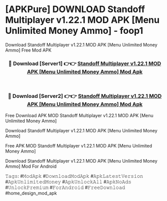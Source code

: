 # [APKPure] DOWNLOAD Standoff Multiplayer v1.22.1 MOD APK [Menu Unlimited Money Ammo] - foop1
Download Standoff Multiplayer v1.22.1 MOD APK [Menu Unlimited Money Ammo] Free Mod APK

<div align="center">
<h3>🔴 Download [Server1] 👉👉 <a href="https://apk-comot.site?title=Standoff_Multiplayer_v1.22.1_MOD_APK_[Menu_Unlimited_Money_Ammo]">Standoff Multiplayer v1.22.1 MOD APK [Menu Unlimited Money Ammo] Mod Apk</a></h3><br>

<h3>🔴 Download [Server2] 👉👉 <a href="https://apk-comot.site?title=Standoff_Multiplayer_v1.22.1_MOD_APK_[Menu_Unlimited_Money_Ammo]">Standoff Multiplayer v1.22.1 MOD APK [Menu Unlimited Money Ammo] Mod Apk</a></h3>
</div>


Free Download APK MOD Standoff Multiplayer v1.22.1 MOD APK [Menu Unlimited Money Ammo]

Download Standoff Multiplayer v1.22.1 MOD APK [Menu Unlimited Money Ammo] 

Free APK MOD Standoff Multiplayer v1.22.1 MOD APK [Menu Unlimited Money Ammo] 

Download Standoff Multiplayer v1.22.1 MOD APK [Menu Unlimited Money Ammo] Mod For Android

𝚃𝚊𝚐𝚜: #𝙼𝚘𝚍𝙰𝚙𝚔 #𝙳𝚘𝚠𝚗𝚕𝚘𝚊𝚍𝙼𝚘𝚍𝙰𝚙𝚔 #𝙰𝚙𝚔𝙻𝚊𝚝𝚎𝚜𝚝𝚅𝚎𝚛𝚜𝚒𝚘𝚗 #𝙰𝚙𝚔𝚄𝚗𝚕𝚒𝚖𝚒𝚝𝚎𝚍𝙼𝚘𝚗𝚎𝚢 #𝙰𝚙𝚔𝚄𝚗𝚕𝚘𝚌𝚔𝙰𝚕𝚕 #𝙰𝚙𝚔𝙽𝚘𝙰𝚍𝚜 #𝚄𝚗𝚕𝚘𝚌𝚔𝙿𝚛𝚎𝚖𝚒𝚞𝚖 #𝙵𝚘𝚛𝙰𝚗𝚍𝚛𝚘𝚒𝚍 #𝙵𝚛𝚎𝚎𝙳𝚘𝚠𝚗𝚕𝚘𝚊𝚍 #home_design_mod_apk